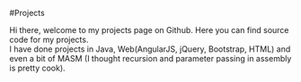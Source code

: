 #Projects

Hi there, welcome to my projects page on Github. Here you can find source code for my projects. <br> 
I have done projects in Java, Web(AngularJS, jQuery, Bootstrap, HTML) and even a bit of MASM (I thought recursion and parameter passing in assembly is pretty cook). 

